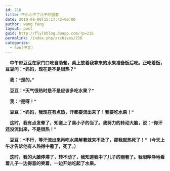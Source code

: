 ```yaml
---
id: 216
title: 不小心中了儿子的圈套
date: 2010-08-06T15:17:42+00:00
author: wang fang
layout: post
guid: http://flylbblog.duapp.com/?p=216
permalink: /index.php/archives/216
categories:
  - Son(中文)
---
```

**<span style="font-family: 楷体_GB2312;">    中午带豆豆在家门口吃自助餐，桌上放着我拿来的水果准备饭后吃。正吃着饭，豆豆问：“妈妈，现在是不是很热？”</span>**

**<span style="font-family: 楷体_GB2312;">    我：“是的。”</span>**

**<span style="font-family: 楷体_GB2312;">    豆豆：“天气很热时是不是应该多吃水果？”</span>**

**<span style="font-family: 楷体_GB2312;">    我：“是呀！”</span>**

**<span style="font-family: 楷体_GB2312;">    豆豆：“妈妈，我现在有点热，汗都要流出来了！我要吃水果！”</span>**

**<span style="font-family: 楷体_GB2312;">    这时，我有点发晕了，知道上了臭小子的当了。我努力的转动大脑，说：“你汗还没流出来，不是很热！”</span>**

**<span style="font-family: 楷体_GB2312;">    豆豆：“不行，等汗流出来再吃水果解暑就来不及了，那我就热死了！”（今天上午才告诉他有人热得中暑了，死了。）</span>**

**<span style="font-family: 楷体_GB2312;">    这时，我的大脑停滞了，转不动了，我知道我中了儿子的圈套了。我眼睁睁地看着儿子一边得意的笑着，一边开始吃起了水果。</span>**
